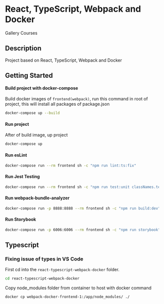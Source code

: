 # React, TypeScript, Webpack and Docker

Gallery Courses

## Description

Project based on React, TypeScript, Webpack and Docker

## Getting Started

#### Build project with docker-compose
Build docker images of  ```frontend(webpack)```, run this command in root of project, this 
will install all packages of package.json
```bash
docker-compose up --build   
```
#### Run project
After of build image, up project
```bash
docker-compose up
```
#### Run esLint
```bash
docker-compose run --rm frontend sh -c "npm run lint:ts:fix" 
```
#### Run Jest Testing
```bash
docker-compose run --rm frontend sh -c "npm run test:unit classNames.test.ts"
```
#### Run webpack-bundle-analyzer
```bash
docker-compose run -p 8888:8888 --rm frontend sh -c "npm run build:dev"
```

#### Run Storybook
```bash
docker-compose run -p 6006:6006 --rm frontend sh -c "npm run storybook"
```

## Typescript
### Fixing issue of types in VS Code

First cd into the ```react-typescript-webpack-docker``` folder.
```bash
cd react-typescript-webpack-docker
```
Copy node_modules folder from container to host with docker command
```bash
docker cp webpack-docker-frontend-1:/app/node_modules/ ./
```